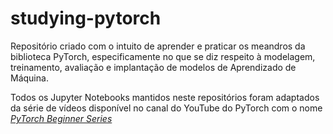 # studying-pytorch
Repositório criado com o intuito de aprender e praticar os meandros da biblioteca PyTorch, especificamente no que se diz respeito à modelagem, treinamento, avaliação e implantação de modelos de Aprendizado de Máquina.

Todos os Jupyter Notebooks mantidos neste repositórios foram adaptados da série de vídeos disponível no canal do YouTube do PyTorch com o nome [_PyTorch Beginner Series_](https://www.youtube.com/watch?v=IC0_FRiX-sw&list=PL_lsbAsL_o2CTlGHgMxNrKhzP97BaG9ZN&ab_channel=PyTorch)

